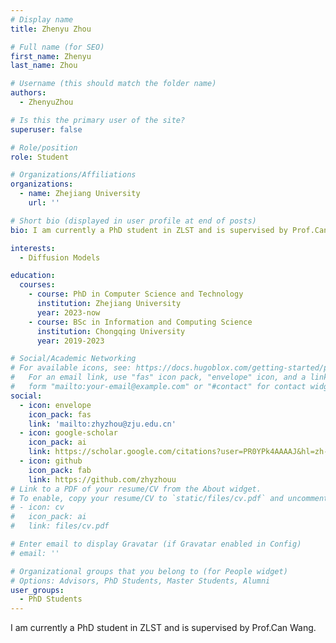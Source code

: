 ```yaml
---
# Display name
title: Zhenyu Zhou

# Full name (for SEO)
first_name: Zhenyu
last_name: Zhou

# Username (this should match the folder name)
authors:
  - ZhenyuZhou

# Is this the primary user of the site?
superuser: false

# Role/position
role: Student

# Organizations/Affiliations
organizations:
  - name: Zhejiang University
    url: ''

# Short bio (displayed in user profile at end of posts)
bio: I am currently a PhD student in ZLST and is supervised by Prof.Can Wang.

interests:
  - Diffusion Models

education:
  courses:
    - course: PhD in Computer Science and Technology
      institution: Zhejiang University
      year: 2023-now
    - course: BSc in Information and Computing Science
      institution: Chongqing University
      year: 2019-2023

# Social/Academic Networking
# For available icons, see: https://docs.hugoblox.com/getting-started/page-builder/#icons
#   For an email link, use "fas" icon pack, "envelope" icon, and a link in the
#   form "mailto:your-email@example.com" or "#contact" for contact widget.
social:
  - icon: envelope
    icon_pack: fas
    link: 'mailto:zhyzhou@zju.edu.cn'
  - icon: google-scholar
    icon_pack: ai
    link: https://scholar.google.com/citations?user=PR0YPk4AAAAJ&hl=zh-CN
  - icon: github
    icon_pack: fab
    link: https://github.com/zhyzhouu
# Link to a PDF of your resume/CV from the About widget.
# To enable, copy your resume/CV to `static/files/cv.pdf` and uncomment the lines below.
# - icon: cv
#   icon_pack: ai
#   link: files/cv.pdf

# Enter email to display Gravatar (if Gravatar enabled in Config)
# email: ''

# Organizational groups that you belong to (for People widget)
# Options: Advisors, PhD Students, Master Students, Alumni
user_groups:
  - PhD Students
---
```


I am currently a PhD student in ZLST and is supervised by Prof.Can Wang.
